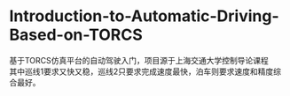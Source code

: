 # Introduction-to-Automatic-Driving-Based-on-TORCS
基于TORCS仿真平台的自动驾驶入门，项目源于上海交通大学控制导论课程  
其中巡线1要求又快又稳，巡线2只要求完成速度最快，泊车则要求速度和精度综合最好。
